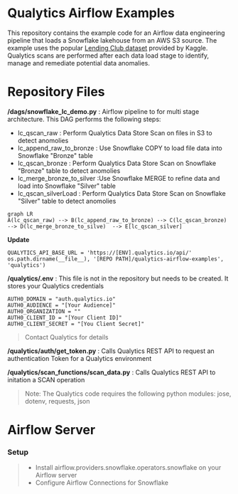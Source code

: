 # Qualytics Airflow Examples

This repository contains the example code for an Airflow data engineering pipeline that loads a Snowflake lakehouse from an AWS S3 source.  The example uses the popular [Lending Club dataset](https://www.kaggle.com/datasets/wordsforthewise/lending-club) provided by Kaggle.  Qualytics scans are performed after each data load stage to identify, manage and remediate potential data anomalies.

# Repository Files
**/dags/snowflake_lc_demo.py**  : Airflow pipeline to for multi stage architecture. 
 This DAG performs the following steps: 
 - lc_qscan_raw : Perform Qualytics Data Store Scan on files in S3 to detect anomolies
 - lc_append_raw_to_bronze : Use Snowflake COPY to load file data into Snowflake "Bronze" table
 - lc_qscan_bronze : Perform Qualytics Data Store Scan on Snowflake "Bronze" table to detect anomolies
 - lc_merge_bronze_to_silver :Use Snowflake MERGE to refine data and load into Snowflake "Silver" table
 - lc_qscan_silverLoad : Perform Qualytics Data Store Scan on Snowflake "Silver" table to detect anomolies
```mermaid
graph LR
A(lc_qscan_raw) --> B(lc_append_raw_to_bronze) --> C(lc_qscan_bronze) --> D(lc_merge_bronze_to_silve)  --> E[lc_qscan_silver]
```
**Update**
  ```
  QUALYTICS_API_BASE_URL = 'https://[ENV].qualytics.io/api/'
  os.path.dirname(__file__), '[REPO PATH]/qualytics-airflow-examples', 'qualytics')
 ```

**/qualytics/.env** : This file is not in the repository but needs to be created.   It stores your Qualytics credentials
```
AUTH0_DOMAIN = "auth.qualytics.io"
AUTH0_AUDIENCE = "[Your Audience]"
AUTH0_ORGANIZATION = ""
AUTH0_CLIENT_ID = "[Your Client ID]"
AUTH0_CLIENT_SECRET = "[You Client Secret]"
```
> Contact Qualytics for details

**/qualytics/auth/get_token.py** : Calls Qualytics REST API to request an authentication Token for a Qualytics environment

**/qualytics/scan_functions/scan_data.py** : Calls Qualytics REST API to initation a SCAN operation
>  Note: The Qualytics code requires the following python modules:  jose, dotenv, requests, json


# Airflow Server

### Setup
>  - Install airflow.providers.snowflake.operators.snowflake on your Airflow server
>  - Configure Airflow Connections for Snowflake


